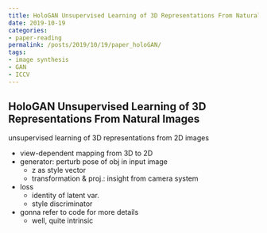 ```yaml
---
title: HoloGAN Unsupervised Learning of 3D Representations From Natural Images
date: 2019-10-19
categories:
- paper-reading
permalink: /posts/2019/10/19/paper_holoGAN/
tags:
- image synthesis
- GAN
- ICCV
---
```


## HoloGAN Unsupervised Learning of 3D Representations From Natural Images

unsupervised learning of 3D representations from 2D images
- view-dependent mapping from 3D to 2D
- generator: perturb pose of obj in input image
    - z as style vector
    - transformation & proj.: insight from camera system
- loss
    - identity of latent var.
    - style discriminator
- gonna refer to code for more details
    - well, quite intrinsic

